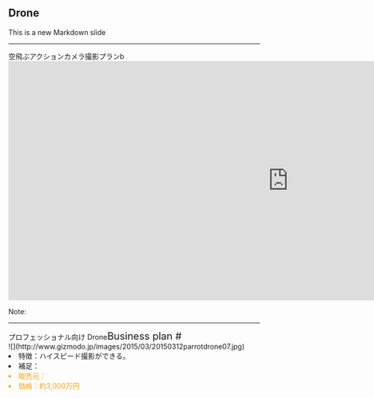 ##  Drone

This is a new Markdown slide

---

<div class="title">空飛ぶアクションカメラ撮影プランb</div>
<iframe width="1120" height="480" src="https://www.youtube.com/embed/WUpmPUcnuBY?rel=0&hd=1&showinfo=0&theme=light&autohide=1&loop=1" frameborder="0" allowfullscreen></iframe>

Note:

---

<div class="title">プロフェッショナル向け Drone<span style="font-size:20px;">Business plan #</span></div>

<div class="frame">
<div class="right">
<div class="shadow">
![](http://www.gizmodo.jp/images/2015/03/20150312parrotdrone07.jpg)
</div>
</div>

<div class="left">
<li>特徴：ハイスピード撮影ができる。</li>
<li>補足：</li>
<li style="color:orange">販売元：</li>
<li style="color:orange">価格：約3,000万円</li>
</div>
